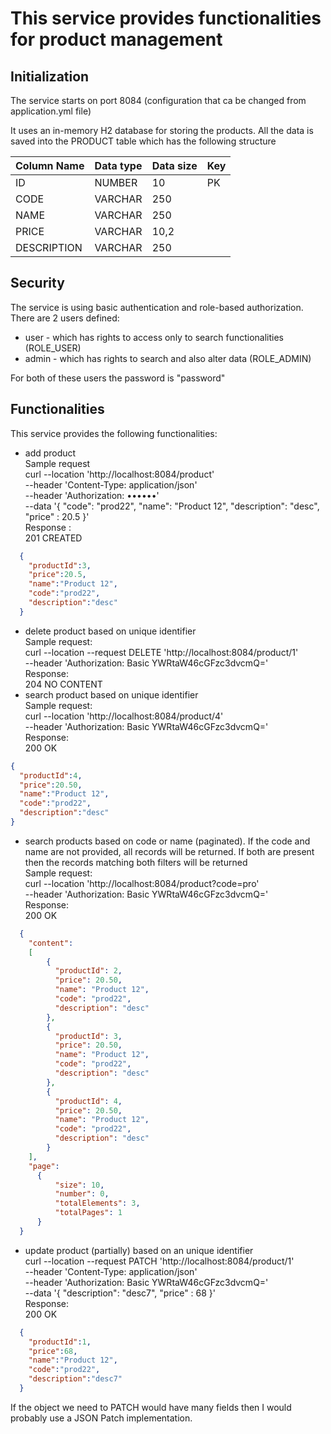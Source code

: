 # This service provides functionalities for product management

## Initialization

The service starts on port 8084 (configuration that ca be changed from application.yml file)

It uses an in-memory H2 database for storing the products. All the data is saved into the PRODUCT table which has the following structure

| Column Name | Data type | Data size | Key |
|-------------|-----------|-----------|-----|
| ID          | NUMBER    | 10        | PK  |
| CODE        | VARCHAR   | 250       |     |
| NAME        | VARCHAR   | 250       |     |
| PRICE       | VARCHAR   | 10,2      |     |
| DESCRIPTION | VARCHAR   | 250       |     |

## Security

The service is using basic authentication and role-based authorization. 
There are 2 users defined:
* user - which has rights to access only to search functionalities (ROLE_USER)
* admin - which has rights to search and also alter data (ROLE_ADMIN)

For both of these users the password is "password"

## Functionalities

This service provides the following functionalities:
* add product\
Sample request\
  curl --location 'http://localhost:8084/product' \
  --header 'Content-Type: application/json' \
  --header 'Authorization: ••••••' \
  --data '{
  "code": "prod22",
  "name": "Product 12",
  "description": "desc",
  "price" : 20.5
  }'\
Response :\
201 CREATED
```json
  {
    "productId":3,
    "price":20.5,
    "name":"Product 12",
    "code":"prod22",
    "description":"desc"
  }
```
* delete product based on unique identifier\
Sample request:\
  curl --location --request DELETE 'http://localhost:8084/product/1' \
  --header 'Authorization: Basic YWRtaW46cGFzc3dvcmQ=' \
Response: \
204 NO CONTENT
* search product based on unique identifier\
  Sample request:\
curl --location 'http://localhost:8084/product/4' \
  --header 'Authorization: Basic YWRtaW46cGFzc3dvcmQ=' \
Response: \
200 OK
```json
{
  "productId":4,
  "price":20.50,
  "name":"Product 12",
  "code":"prod22",
  "description":"desc"
}
```
* search products based on code or name (paginated). 
If the code and name are not provided, all records will be returned. 
If both are present then the records matching both filters will be returned \
Sample request: \
  curl --location 'http://localhost:8084/product?code=pro' \
  --header 'Authorization: Basic YWRtaW46cGFzc3dvcmQ=' \
Response: \
200 OK 
```json
  {
    "content": 
    [
        {
          "productId": 2,
          "price": 20.50,
          "name": "Product 12",
          "code": "prod22",
          "description": "desc"
        },
        {
          "productId": 3,
          "price": 20.50,
          "name": "Product 12",
          "code": "prod22",
          "description": "desc"
        },
        {
          "productId": 4,
          "price": 20.50,
          "name": "Product 12",
          "code": "prod22",
          "description": "desc"
        }
    ],
    "page": 
      {
          "size": 10,
          "number": 0,
          "totalElements": 3,
          "totalPages": 1
      }
  } 
```
* update product (partially) based on an unique identifier \
  curl --location --request PATCH 'http://localhost:8084/product/1' \
  --header 'Content-Type: application/json' \
  --header 'Authorization: Basic YWRtaW46cGFzc3dvcmQ=' \
  --data '{
  "description": "desc7",
  "price" : 68
  }' \
Response: \
200 OK
```json
  {
    "productId":1,
    "price":68,
    "name":"Product 12",
    "code":"prod22",
    "description":"desc7"
  }
```
If the object we need to PATCH would have many fields then I would probably use a JSON Patch implementation. 



